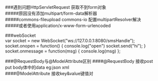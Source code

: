 ###遇到问题HttpServletRequest 获取不到form对象<br>
    #####原因没有添加multipart/form-data解析器<br>
    #####commons-fileupload commons-io 配置multipartResolver解决<br>
    #####或者使用application/x-www-form-urlencoded

###webSocket<br>
    var socket = new WebSocket("ws://127.0.0.1:8080/smsHandle");<br>
    socket.onopen = function() {
        console.log("open")
        socket.send("hi");
    }<br>
    socket.onmessage = function(msg) {
        console.log(msg)
    };  
    
###@RequestBody与@ModelAttribute区别
####@RequestBody 接收post put body体中的data eg:json xml  
####@ModelAttribute 接收key&value键值对
